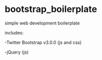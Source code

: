 bootstrap_boilerplate
=====================

simple web development boilerplate



includes:

-Twitter Bootstrap v3.0.0 (js and css)

-jQuery (js)
